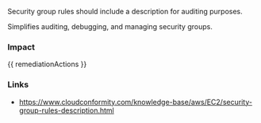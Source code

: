 
Security group rules should include a description for auditing purposes.

Simplifies auditing, debugging, and managing security groups.


### Impact
<!-- Add Impact here -->

<!-- DO NOT CHANGE -->
{{ remediationActions }}

### Links
- https://www.cloudconformity.com/knowledge-base/aws/EC2/security-group-rules-description.html


